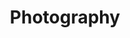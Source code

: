 ---
title: Photography
description: Instagram account
category: photos
external_url: https://www.instagram.com/rtmup/
topics: Film and digital
---